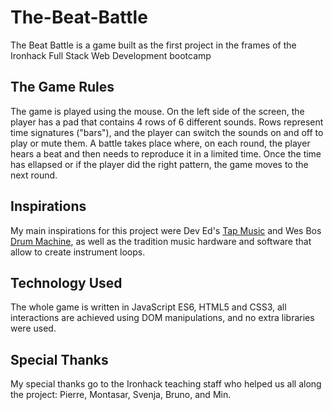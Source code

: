 # The-Beat-Battle

The Beat Battle is a game built as the first project in the frames of the Ironhack Full Stack Web Development bootcamp

## The Game Rules

The game is played using the mouse. On the left side of the screen, the player has a pad that contains 4 rows of 6 different sounds. Rows represent time signatures ("bars"), and the player can switch the sounds on and off to play or mute them.
A battle takes place where, on each round, the player hears a beat and then needs to reproduce it in a limited time. 
Once the time has ellapsed or if the player did the right pattern, the game moves to the next round.

## Inspirations

My main inspirations for this project were Dev Ed's [Tap Music](https://www.youtube.com/watch?v=2VJlzeEVL8A) and Wes Bos [Drum Machine](https://www.youtube.com/watch?v=VuN8qwZoego), as well as the tradition music hardware and software that allow to create instrument loops.

## Technology Used

The whole game is written in JavaScript ES6, HTML5 and CSS3, all interactions are achieved using DOM manipulations, and no extra libraries were used.

## Special Thanks

My special thanks go to the Ironhack teaching staff who helped us all along the project: Pierre, Montasar, Svenja, Bruno, and Min. 

